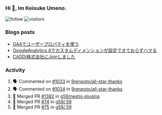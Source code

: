 ### Hi 👋, Im Keisuke Umeno.

<!--
**9renpoto/9renpoto** is a ✨ _special_ ✨ repository because its `README.md` (this file) appears on your GitHub profile.

Here are some ideas to get you started:

- 🔭 I’m currently working on ...
- 🌱 I’m currently learning ...
- 👯 I’m looking to collaborate on ...
- 🤔 I’m looking for help with ...
- 💬 Ask me about ...
- 📫 How to reach me: ...
- 😄 Pronouns: ...
- ⚡ Fun fact: ...
-->

![follow](https://img.shields.io/github/followers/9renpoto?label=Follow&style=social)
![visitors](https://komarev.com/ghpvc/?username=9renpoto&label=Profile%20views&color=0e75b6&style=flat)

### Blogs posts

<!-- BLOG-POST-LIST:START -->
- [GA4でユーザープロパティを使う](https://9renpoto.dev/2021/02/21/google-analytics-4-user-properties/)
- [GoogleAnalytics 4でカスタムディメンションが設定できておらずハマる](https://9renpoto.dev/2021/02/13/google-analytics-4/)
- [CADDi株式会社にJoinしました](https://9renpoto.dev/2020/12/05/join/)
<!-- BLOG-POST-LIST:END -->

### Activity

<!--START_SECTION:activity-->
1. 🗣 Commented on [#1033](https://github.com/9renpoto/all-star-thanks/issues/1033) in [9renpoto/all-star-thanks](https://github.com/9renpoto/all-star-thanks)
2. 🗣 Commented on [#1034](https://github.com/9renpoto/all-star-thanks/issues/1034) in [9renpoto/all-star-thanks](https://github.com/9renpoto/all-star-thanks)
3. 🎉 Merged PR [#1382](https://github.com/g59/nestjs-plugins/pull/1382) in [g59/nestjs-plugins](https://github.com/g59/nestjs-plugins)
4. 🎉 Merged PR [#74](https://github.com/g59/.59/pull/74) in [g59/.59](https://github.com/g59/.59)
5. 🎉 Merged PR [#75](https://github.com/g59/.59/pull/75) in [g59/.59](https://github.com/g59/.59)
<!--END_SECTION:activity-->

<!--START_SECTION:waka-->
<!--END_SECTION:waka-->
